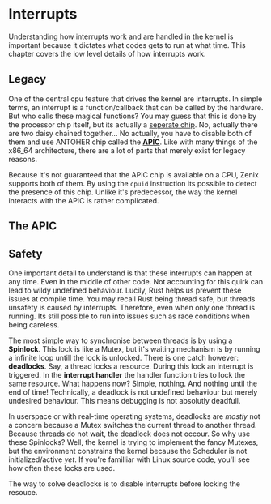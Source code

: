 # Interrupts

Understanding how interrupts work and are handled in the kernel is important because it dictates what codes gets to run at what time. This chapter covers the low level details of how interrupts work.

## Legacy

One of the central cpu feature that drives the kernel are interrupts. In simple terms, an interrupt is a function/callback that can be called by the hardware. But who calls these magical functions? You may guess that this is done by the processor chip itself, but its actually a [seperate chip](https://wiki.osdev.org/8259_PIC). No, actually there are two daisy chained together... No actually, you have to disable both of them and use ANTOHER chip called the [**APIC**](https://wiki.osdev.org/APIC). Like with many things of the x86_64 architecture, there are a lot of parts that merely exist for legacy reasons.

Because it's not guaranteed that the APIC chip is available on a CPU, Zenix supports both of them. By using the `cpuid` instruction its possible to detect the presence of this chip. Unlike it's predecessor, the way the kernel interacts with the APIC is rather complicated.

## The APIC

## Safety

One important detail to understand is that these interrupts can happen at any time. Even in the middle of other code. Not accounting for this quirk can lead to wildy undefined behaviour. Lucily, Rust helps us prevent these issues at compile time. You may recall Rust being thread safe, but threads unsafety is caused by interrupts. Therefore, even when only one thread is running. Its still possible to run into issues such as race conditions when being careless.

The most simple way to synchronise between threads is by using a **Spinlock**. This lock is like a Mutex, but it's waiting mechanism is by running a infinite loop untill the lock is unlocked. There is one catch however: **deadlocks**. Say, a thread locks a resource. During this lock an interrupt is triggered. In the **interrupt handler** the handler function tries to lock the same resource. What happens now? Simple, nothing. And nothing until the end of time! Technically, a deadlock is not undefined behaviour but merely undesired behaviour. This means debugging is not absolutly deadfull.

In userspace or with real-time operating systems, deadlocks are *mostly* not a concern because a Mutex switches the current thread to another thread. Because threads do not wait, the deadlock does not occour. So why use these Spinlocks? Well, the kernel is trying to implement the fancy Mutexes, but the environment constrains the kernel because the Scheduler is not initialized/active *yet*. If you're familliar with Linux source code, you'll see how often these locks are used.

The way to solve deadlocks is to disable interrupts before locking the resouce.
